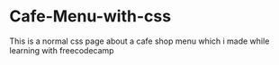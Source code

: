 # Cafe-Menu-with-css
This is a normal css page about a cafe shop menu which i made while learning with freecodecamp
